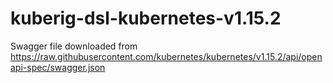 # kuberig-dsl-kubernetes-v1.15.2

Swagger file downloaded from https://raw.githubusercontent.com/kubernetes/kubernetes/v1.15.2/api/openapi-spec/swagger.json
